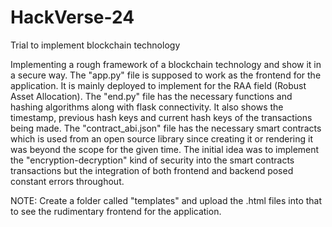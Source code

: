 # HackVerse-24
Trial to implement blockchain technology

Implementing a rough framework of a blockchain technology and show it in a secure way. 
The "app.py" file is supposed to work as the frontend for the application. It is mainly deployed to implement for the RAA field (Robust Asset Allocation). 
The "end.py" file has the necessary functions and hashing algorithms along with flask connectivity. It also shows the timestamp, previous hash keys and current hash keys of the transactions being made. 
The "contract_abi.json" file has the necessary smart contracts which is used from an open source library since creating it or rendering it was beyond the scope for the given time.
The initial idea was to implement the "encryption-decryption" kind of security into the smart contracts transactions but the integration of both frontend and backend posed constant errors throughout. 

NOTE: Create a folder called "templates" and upload the .html files into that to see the rudimentary frontend for the application.  
